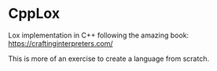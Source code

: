 # CppLox
Lox implementation in C++ following the amazing book: https://craftinginterpreters.com/

This is more of an exercise to create a language from scratch.
